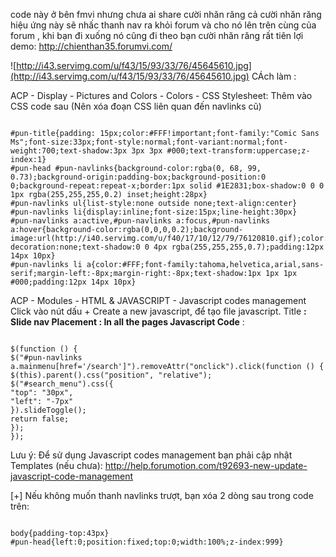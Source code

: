 code này ở bên fmvi nhưng chưa ai share cười nhăn răng cả cười nhăn răng
hiệu ứng này sẽ nhấc thanh nav ra khỏi forum và cho nó lên trên cùng của forum , khi bạn đi xuống nó cũng đi theo bạn cười nhăn răng rất tiên lợi
demo: http://chienthan35.forumvi.com/

![http://i43.servimg.com/u/f43/15/93/33/76/45645610.jpg](http://i43.servimg.com/u/f43/15/93/33/76/45645610.jpg)
CÁch làm :

ACP - Display - Pictures and Colors - Colors - CSS Stylesheet: Thêm vào CSS code sau (Nên xóa đoạn CSS liên quan đến navlinks cũ)


```

#pun-title{padding: 15px;color:#FFF!important;font-family:"Comic Sans Ms";font-size:33px;font-style:normal;font-variant:normal;font-weight:700;text-shadow:3px 3px 3px #000;text-transform:uppercase;z-index:1}
#pun-head #pun-navlinks{background-color:rgba(0, 68, 99, 0.73);background-origin:padding-box;background-position:0 0;background-repeat:repeat-x;border:1px solid #1E2831;box-shadow:0 0 0 1px rgba(255,255,255,0.2) inset;height:28px}
#pun-navlinks ul{list-style:none outside none;text-align:center}
#pun-navlinks li{display:inline;font-size:15px;line-height:30px}
#pun-navlinks a:active,#pun-navlinks a:focus,#pun-navlinks a:hover{background-color:rgba(0,0,0,0.2);background-image:url(http://i40.servimg.com/u/f40/17/10/12/79/76120810.gif);color:#FFF;text-decoration:none;text-shadow:0 0 4px rgba(255,255,255,0.7);padding:12px 14px 10px}
#pun-navlinks li a{color:#FFF;font-family:tahoma,helvetica,arial,sans-serif;margin-left:-8px;margin-right:-8px;text-shadow:1px 1px 1px #000;padding:12px 14px 10px}

```

ACP - Modules - HTML & JAVASCRIPT - Javascript codes management
Click vào nút dấu + Create a new javascript, để tạo file javascript.
Title **: Slide nav
Placement : In all the pages
Javascript Code** :


```

$(function () {
$("#pun-navlinks  a.mainmenu[href='/search']").removeAttr("onclick").click(function () {
$(this).parent().css("position", "relative");
$("#search_menu").css({
"top": "30px",
"left": "-7px"
}).slideToggle();
return false;
});
});

```

Lưu ý: Để sử dụng Javascript codes management bạn phải cập nhật Templates (nếu chưa): http://help.forumotion.com/t92693-new-update-javascript-code-management

[+] Nếu không muốn thanh navlinks trượt, bạn xóa 2 dòng sau trong code trên:


```

body{padding-top:43px}
#pun-head{left:0;position:fixed;top:0;width:100%;z-index:999}



```